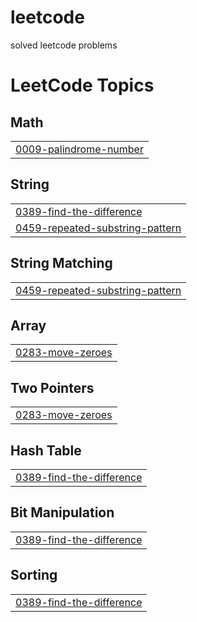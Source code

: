 # leetcode
solved leetcode problems

<!---LeetCode Topics Start-->
# LeetCode Topics
## Math
|  |
| ------- |
| [0009-palindrome-number](https://github.com/bishtakshit21/leetcode/tree/master/0009-palindrome-number) |
## String
|  |
| ------- |
| [0389-find-the-difference](https://github.com/bishtakshit21/leetcode/tree/master/0389-find-the-difference) |
| [0459-repeated-substring-pattern](https://github.com/bishtakshit21/leetcode/tree/master/0459-repeated-substring-pattern) |
## String Matching
|  |
| ------- |
| [0459-repeated-substring-pattern](https://github.com/bishtakshit21/leetcode/tree/master/0459-repeated-substring-pattern) |
## Array
|  |
| ------- |
| [0283-move-zeroes](https://github.com/bishtakshit21/leetcode/tree/master/0283-move-zeroes) |
## Two Pointers
|  |
| ------- |
| [0283-move-zeroes](https://github.com/bishtakshit21/leetcode/tree/master/0283-move-zeroes) |
## Hash Table
|  |
| ------- |
| [0389-find-the-difference](https://github.com/bishtakshit21/leetcode/tree/master/0389-find-the-difference) |
## Bit Manipulation
|  |
| ------- |
| [0389-find-the-difference](https://github.com/bishtakshit21/leetcode/tree/master/0389-find-the-difference) |
## Sorting
|  |
| ------- |
| [0389-find-the-difference](https://github.com/bishtakshit21/leetcode/tree/master/0389-find-the-difference) |
<!---LeetCode Topics End-->